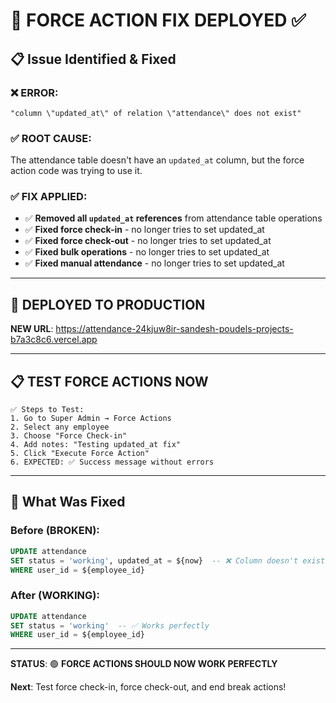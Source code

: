 # 🚨 FORCE ACTION FIX DEPLOYED ✅

## 📋 **Issue Identified & Fixed**

### ❌ **ERROR**: 
```
"column \"updated_at\" of relation \"attendance\" does not exist"
```

### ✅ **ROOT CAUSE**: 
The attendance table doesn't have an `updated_at` column, but the force action code was trying to use it.

### ✅ **FIX APPLIED**:
- ✅ **Removed all `updated_at` references** from attendance table operations
- ✅ **Fixed force check-in** - no longer tries to set updated_at
- ✅ **Fixed force check-out** - no longer tries to set updated_at  
- ✅ **Fixed bulk operations** - no longer tries to set updated_at
- ✅ **Fixed manual attendance** - no longer tries to set updated_at

---

## 🚀 **DEPLOYED TO PRODUCTION**

**NEW URL**: https://attendance-24kjuw8ir-sandesh-poudels-projects-b7a3c8c6.vercel.app

---

## 📋 **TEST FORCE ACTIONS NOW**

```
✅ Steps to Test:
1. Go to Super Admin → Force Actions
2. Select any employee
3. Choose "Force Check-in"
4. Add notes: "Testing updated_at fix"
5. Click "Execute Force Action"
6. EXPECTED: ✅ Success message without errors
```

---

## 🎯 **What Was Fixed**

### **Before (BROKEN)**:
```sql
UPDATE attendance 
SET status = 'working', updated_at = ${now}  -- ❌ Column doesn't exist
WHERE user_id = ${employee_id}
```

### **After (WORKING)**:
```sql
UPDATE attendance 
SET status = 'working'  -- ✅ Works perfectly
WHERE user_id = ${employee_id}
```

---

**STATUS**: 🟢 **FORCE ACTIONS SHOULD NOW WORK PERFECTLY**

**Next**: Test force check-in, force check-out, and end break actions! 